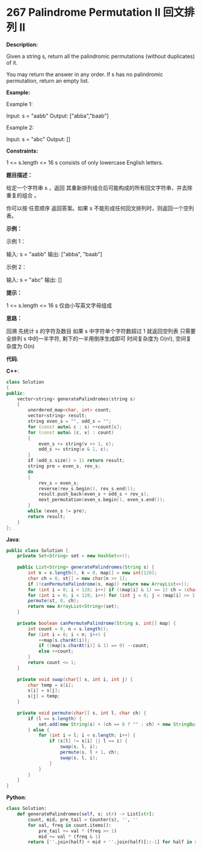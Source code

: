 # 267 Palindrome Permutation II 回文排列 II

__Description:__

Given a string s, return all the palindromic permutations (without duplicates) of it.

You may return the answer in any order. If s has no palindromic permutation, return an empty list.

__Example:__

Example 1:

Input: s = "aabb"
Output: ["abba","baab"]

Example 2:

Input: s = "abc"
Output: []

__Constraints:__

1 <= s.length <= 16
s consists of only lowercase English letters.

__题目描述：__

给定一个字符串 s ，返回 其重新排列组合后可能构成的所有回文字符串，并去除重复的组合 。

你可以按 任意顺序 返回答案。如果 s 不能形成任何回文排列时，则返回一个空列表。

__示例：__

示例 1：

输入: s = "aabb"
输出: ["abba", "baab"]

示例 2：

输入: s = "abc"
输出: []

__提示：__

1 <= s.length <= 16
s 仅由小写英文字母组成

__思路：__

回溯
先统计 s 的字符及数目
如果 s 中字符单个字符数超过 1 就返回空列表
只需要全排列 s 中的一半字符, 剩下的一半用倒序生成即可
时间复杂度为 O(n!), 空间复杂度为 O(n)

__代码__:

__C++__:

```C++
class Solution 
{
public:
    vector<string> generatePalindromes(string s) 
    {
        unordered_map<char, int> count;
        vector<string> result;
        string even_s = "", odd_s = "";
        for (const auto& c : s) ++count[c];
        for (const auto& [c, v] : count) 
        {
            even_s += string(v >> 1, c);
            odd_s += string(v & 1, c);
        }
        if (odd_s.size() > 1) return result;
        string pre = even_s, rev_s;
        do 
        {
            rev_s = even_s;
            reverse(rev_s.begin(), rev_s.end());
            result.push_back(even_s + odd_s + rev_s);
            next_permutation(even_s.begin(), even_s.end());
        } 
        while (even_s != pre);
        return result;
    }
};
```

__Java__:

```Java
public class Solution {
    private Set<String> set = new HashSet<>();
    
    public List<String> generatePalindromes(String s) {
        int n = s.length(), k = 0, map[] = new int[128];
        char ch = 0, st[] = new char[n >> 1];
        if (!canPermutePalindrome(s, map)) return new ArrayList<>();
        for (int i = 0; i < 128; i++) if ((map[i] & 1) == 1) ch = (char)i;
        for (int i = 0; i < 128; i++) for (int j = 0; j < (map[i] >> 1); j++) st[k++] = (char)i;
        permute(st, 0, ch);
        return new ArrayList<String>(set);
    }
    
    private boolean canPermutePalindrome(String s, int[] map) {
        int count = 0, n = s.length();
        for (int i = 0; i < n; i++) {
            ++map[s.charAt(i)];
            if ((map[s.charAt(i)] & 1) == 0) --count;
            else ++count;
        }
        return count <= 1;
    }
    
    private void swap(char[] s, int i, int j) {
        char temp = s[i];
        s[i] = s[j];
        s[j] = temp;
    }
    
    private void permute(char[] s, int l, char ch) {
        if (l == s.length) {
            set.add(new String(s) + (ch == 0 ? "" : ch) + new StringBuilder(new String(s)).reverse());
        } else {
            for (int i = l; i < s.length; i++) {
                if (s[l] != s[i] || l == i) {
                    swap(s, l, i);
                    permute(s, l + 1, ch);
                    swap(s, l, i);
                }
            }
        }
    }
}
```

__Python__:

```Python
class Solution:
    def generatePalindromes(self, s: str) -> List[str]:
        count, mid, pre_tail = Counter(s), '', ''
        for val, freq in count.items():
            pre_tail += val * (freq >> 1)
            mid += val * (freq & 1)
        return [''.join(half) + mid + ''.join(half)[::-1] for half in set(permutations(pre_tail))] if len(mid) <= 1 else []
```
